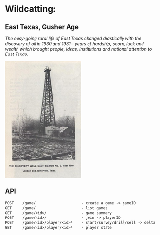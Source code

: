 # Wildcatting:

## East Texas, Gusher Age


*The easy-going rural life of East Texas changed drastically with the
discovery of oil in 1930 and 1931 – years of hardship, scorn, luck and wealth which brought people, ideas, institutions and national attention to East Texas.*

![The Daisy Bradford No. 3](wildcatting.jpg)

## API

    POST    /game/                     - create a game -> gameID
    GET     /game/                     - list games
    GET     /game/<id>/                - game summary
    POST    /game/<id>/                - join -> playerID
    POST    /game/<id>/player/<id>/    - start/survey/drill/sell -> delta
    GET     /game/<id>/player/<id>/    - player state
